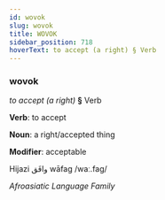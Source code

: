```yaml
---
id: wovok
slug: wovok
title: WOVOK
sidebar_position: 718
hoverText: to accept (a right) § Verb
---
```


### wovok

*to accept (a right)* **§** Verb

**Verb**: to accept

**Noun**: a right/accepted thing

**Modifier**: acceptable

Hijazi وافَق wāfag /waː.faɡ/

*Afroasiatic Language Family*